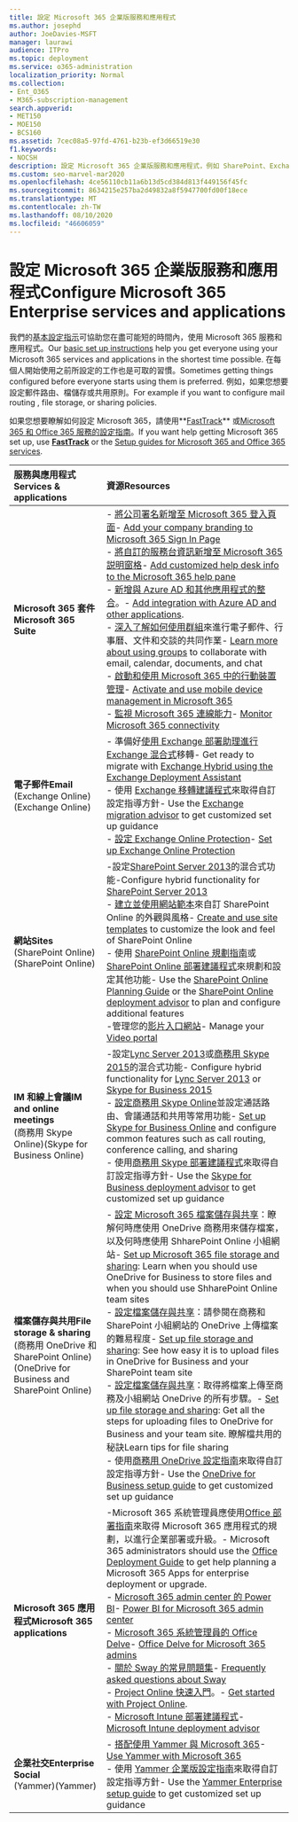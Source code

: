 ```yaml
---
title: 設定 Microsoft 365 企業版服務和應用程式
ms.author: josephd
author: JoeDavies-MSFT
manager: laurawi
audience: ITPro
ms.topic: deployment
ms.service: o365-administration
localization_priority: Normal
ms.collection:
- Ent_O365
- M365-subscription-management
search.appverid:
- MET150
- MOE150
- BCS160
ms.assetid: 7cec08a5-97fd-4761-b23b-ef3d66519e30
f1.keywords:
- NOCSH
description: 設定 Microsoft 365 企業版服務和應用程式，例如 SharePoint、Exchange 和商務用 Skype。
ms.custom: seo-marvel-mar2020
ms.openlocfilehash: 4ce56110cb11a6b13d5cd384d813f449156f45fc
ms.sourcegitcommit: 8634215e257ba2d49832a8f5947700fd00f18ece
ms.translationtype: MT
ms.contentlocale: zh-TW
ms.lasthandoff: 08/10/2020
ms.locfileid: "46606059"
---
```

# <a name="configure-microsoft-365-enterprise-services-and-applications"></a><span data-ttu-id="de6ce-103">設定 Microsoft 365 企業版服務和應用程式</span><span class="sxs-lookup"><span data-stu-id="de6ce-103">Configure Microsoft 365 Enterprise services and applications</span></span>

<span data-ttu-id="de6ce-104">我們的[基本設定指示](https://docs.microsoft.com/microsoft-365/admin/setup/setup)可協助您在盡可能短的時間內，使用 Microsoft 365 服務和應用程式。</span><span class="sxs-lookup"><span data-stu-id="de6ce-104">Our [basic set up instructions](https://docs.microsoft.com/microsoft-365/admin/setup/setup) help you get everyone using your Microsoft 365 services and applications in the shortest time possible.</span></span> <span data-ttu-id="de6ce-105">在每個人開始使用之前所設定的工作也是可取的習慣。</span><span class="sxs-lookup"><span data-stu-id="de6ce-105">Sometimes getting things configured before everyone starts using them is preferred.</span></span> <span data-ttu-id="de6ce-106">例如，如果您想要設定郵件路由、檔儲存或共用原則。</span><span class="sxs-lookup"><span data-stu-id="de6ce-106">For example if you want to configure mail routing , file storage, or sharing policies.</span></span> 
  
<span data-ttu-id="de6ce-107">如果您想要瞭解如何設定 Microsoft 365，請使用**[FastTrack](https://www.microsoft.com/fasttrack/microsoft-365)** 或[Microsoft 365 和 Office 365 服務的設定指南](setup-guides-for-office-365.md)。</span><span class="sxs-lookup"><span data-stu-id="de6ce-107">If you want help getting Microsoft 365 set up, use **[FastTrack](https://www.microsoft.com/fasttrack/microsoft-365)** or the [Setup guides for Microsoft 365 and Office 365 services](setup-guides-for-office-365.md).</span></span>
  
|<span data-ttu-id="de6ce-108">**服務與應用程式**</span><span class="sxs-lookup"><span data-stu-id="de6ce-108">**Services & applications**</span></span>|<span data-ttu-id="de6ce-109">**資源**</span><span class="sxs-lookup"><span data-stu-id="de6ce-109">**Resources**</span></span>|
|:-----|:-----|
|<span data-ttu-id="de6ce-110">**Microsoft 365 套件**</span><span class="sxs-lookup"><span data-stu-id="de6ce-110">**Microsoft 365 Suite**</span></span> |<span data-ttu-id="de6ce-111">- [將公司署名新增至 Microsoft 365 登入頁面](https://support.office.com/article/Add-your-company-branding-to-Office-365-Sign-In-Page-a1229cdb-ce19-4da5-90c7-2b9b146aef0a)</span><span class="sxs-lookup"><span data-stu-id="de6ce-111">- [Add your company branding to Microsoft 365 Sign In Page](https://support.office.com/article/Add-your-company-branding-to-Office-365-Sign-In-Page-a1229cdb-ce19-4da5-90c7-2b9b146aef0a)</span></span> <br> <span data-ttu-id="de6ce-112">- [將自訂的服務台資訊新增至 Microsoft 365 説明窗格](https://support.office.com/article/Add-customized-help-desk-info-to-the-Office-365-help-pane-9dd9b104-68f7-4d49-9a30-82561c7d79a3)</span><span class="sxs-lookup"><span data-stu-id="de6ce-112">- [Add customized help desk info to the Microsoft 365 help pane](https://support.office.com/article/Add-customized-help-desk-info-to-the-Office-365-help-pane-9dd9b104-68f7-4d49-9a30-82561c7d79a3)</span></span> <br> <span data-ttu-id="de6ce-113">- [新增與 Azure AD 和其他應用程式的整合](https://support.office.com/article/Integrated-Apps-and-Azure-AD-for-Office-365-administrators-cb2250e3-451e-416f-bf4e-363549652c2a)。</span><span class="sxs-lookup"><span data-stu-id="de6ce-113">- [Add integration with Azure AD and other applications](https://support.office.com/article/Integrated-Apps-and-Azure-AD-for-Office-365-administrators-cb2250e3-451e-416f-bf4e-363549652c2a).</span></span>  <br> <span data-ttu-id="de6ce-114">- [深入了解如何使用群組](https://support.office.com/Article/Learn-more-about-groups-b565caa1-5c40-40ef-9915-60fdb2d97fa2)來進行電子郵件、行事曆、文件和交談的共同作業</span><span class="sxs-lookup"><span data-stu-id="de6ce-114">- [Learn more about using groups](https://support.office.com/Article/Learn-more-about-groups-b565caa1-5c40-40ef-9915-60fdb2d97fa2) to collaborate with email, calendar, documents, and chat</span></span> <br> <span data-ttu-id="de6ce-115">- [啟動和使用 Microsoft 365 中的行動裝置管理](https://support.office.microsoft.com/article/Manage-mobile-devices-in-Office-365-dd892318-bc44-4eb1-af00-9db5430be3cd)</span><span class="sxs-lookup"><span data-stu-id="de6ce-115">- [Activate and use mobile device management in Microsoft 365](https://support.office.microsoft.com/article/Manage-mobile-devices-in-Office-365-dd892318-bc44-4eb1-af00-9db5430be3cd)</span></span> <br> <span data-ttu-id="de6ce-116">- [監視 Microsoft 365 連線能力](monitor-connectivity.md)</span><span class="sxs-lookup"><span data-stu-id="de6ce-116">- [Monitor Microsoft 365 connectivity](monitor-connectivity.md)</span></span> |
|<span data-ttu-id="de6ce-117">**電子郵件**</span><span class="sxs-lookup"><span data-stu-id="de6ce-117">**Email**</span></span> <br> <span data-ttu-id="de6ce-118">(Exchange Online)</span><span class="sxs-lookup"><span data-stu-id="de6ce-118">(Exchange Online)</span></span> | <span data-ttu-id="de6ce-119">- 準備好[使用 Exchange 部署助理進行 Exchange 混合式](https://technet.microsoft.com/exdeploy2013)移轉</span><span class="sxs-lookup"><span data-stu-id="de6ce-119">- Get ready to migrate with [Exchange Hybrid using the Exchange Deployment Assistant](https://technet.microsoft.com/exdeploy2013)</span></span>  <br> <span data-ttu-id="de6ce-120">- 使用 [Exchange 移轉建議程式](https://aka.ms/office365setup)來取得自訂設定指導方針</span><span class="sxs-lookup"><span data-stu-id="de6ce-120">- Use the [Exchange migration advisor](https://aka.ms/office365setup) to get customized set up guidance</span></span>  <br> <span data-ttu-id="de6ce-121">- [設定 Exchange Online Protection](https://technet.microsoft.com/library/jj723153%28v=exchg.150%29.aspx)</span><span class="sxs-lookup"><span data-stu-id="de6ce-121">- [Set up Exchange Online Protection](https://technet.microsoft.com/library/jj723153%28v=exchg.150%29.aspx)</span></span> |
|<span data-ttu-id="de6ce-122">**網站**</span><span class="sxs-lookup"><span data-stu-id="de6ce-122">**Sites**</span></span> <br> <span data-ttu-id="de6ce-123">(SharePoint Online)</span><span class="sxs-lookup"><span data-stu-id="de6ce-123">(SharePoint Online)</span></span> | <span data-ttu-id="de6ce-124">-設定[SharePoint Server 2013](https://technet.microsoft.com/library/jj838715)的混合式功能</span><span class="sxs-lookup"><span data-stu-id="de6ce-124">-Configure hybrid functionality for [SharePoint Server 2013](https://technet.microsoft.com/library/jj838715)</span></span><br> <span data-ttu-id="de6ce-125">- [建立並使用網站範本](https://support.office.com/article/Create-and-use-site-templates-60371B0F-00E0-4C49-A844-34759EBDD989)來自訂 SharePoint Online 的外觀與風格</span><span class="sxs-lookup"><span data-stu-id="de6ce-125">- [Create and use site templates](https://support.office.com/article/Create-and-use-site-templates-60371B0F-00E0-4C49-A844-34759EBDD989) to customize the look and feel of SharePoint Online</span></span> <br> <span data-ttu-id="de6ce-126">- 使用 [SharePoint Online 規劃指南](https://support.office.com/article/SharePoint-Online-Planning-Guide-for-Office-365-for-business-d5089cdf-3fd2-4230-acbd-20ecda2f9bb8)或 [SharePoint Online 部署建議程式](https://aka.ms/spoguidance)來規劃和設定其他功能</span><span class="sxs-lookup"><span data-stu-id="de6ce-126">- Use the [SharePoint Online Planning Guide](https://support.office.com/article/SharePoint-Online-Planning-Guide-for-Office-365-for-business-d5089cdf-3fd2-4230-acbd-20ecda2f9bb8) or the [SharePoint Online deployment advisor](https://aka.ms/spoguidance) to plan and configure additional features</span></span> <br> <span data-ttu-id="de6ce-127">-管理您的[影片入口網站](https://support.office.com/article/Manage-your-Office-365-Video-portal-c059465b-eba9-44e1-b8c7-8ff7793ff5da)</span><span class="sxs-lookup"><span data-stu-id="de6ce-127">- Manage your [Video portal](https://support.office.com/article/Manage-your-Office-365-Video-portal-c059465b-eba9-44e1-b8c7-8ff7793ff5da)</span></span> |
|<span data-ttu-id="de6ce-128">**IM 和線上會議**</span><span class="sxs-lookup"><span data-stu-id="de6ce-128">**IM and online meetings**</span></span> <br> <span data-ttu-id="de6ce-129">(商務用 Skype Online)</span><span class="sxs-lookup"><span data-stu-id="de6ce-129">(Skype for Business Online)</span></span> | <span data-ttu-id="de6ce-130">-設定[Lync Server 2013](https://technet.microsoft.com/library/jj204805)或[商務用 Skype 2015](https://technet.microsoft.com/library/jj205403)的混合式功能</span><span class="sxs-lookup"><span data-stu-id="de6ce-130">- Configure hybrid functionality for [Lync Server 2013](https://technet.microsoft.com/library/jj204805) or [Skype for Business 2015](https://technet.microsoft.com/library/jj205403)</span></span><br> <span data-ttu-id="de6ce-131">- [設定商務用 Skype Online](https://support.office.com/article/Set-up-Skype-for-Business-Online-40296968-e779-4259-980b-c2de1c044c6e)並設定通話路由、會議通話和共用等常用功能</span><span class="sxs-lookup"><span data-stu-id="de6ce-131">- [Set up Skype for Business Online](https://support.office.com/article/Set-up-Skype-for-Business-Online-40296968-e779-4259-980b-c2de1c044c6e) and configure common features such as call routing, conference calling, and sharing</span></span>  <br> <span data-ttu-id="de6ce-132">- 使用[商務用 Skype 部署建議程式](https://aka.ms/skypeguidance)來取得自訂設定指導方針</span><span class="sxs-lookup"><span data-stu-id="de6ce-132">- Use the [Skype for Business deployment advisor](https://aka.ms/skypeguidance) to get customized set up guidance</span></span> |
| <span data-ttu-id="de6ce-133">**檔案儲存與共用**</span><span class="sxs-lookup"><span data-stu-id="de6ce-133">**File storage & sharing**</span></span> <br> <span data-ttu-id="de6ce-134">(商務用 OneDrive 和 SharePoint Online)</span><span class="sxs-lookup"><span data-stu-id="de6ce-134">(OneDrive for Business and SharePoint Online)</span></span> | <span data-ttu-id="de6ce-135">- [設定 Microsoft 365 檔案儲存與共享](https://support.office.com/article/7aa9cdc8-2245-4218-81ee-86fa7c35f1de#BKMK_WhatDif)：瞭解何時應使用 OneDrive 商務用來儲存檔案，以及何時應使用 ShharePoint Online 小組網站</span><span class="sxs-lookup"><span data-stu-id="de6ce-135">- [Set up Microsoft 365 file storage and sharing](https://support.office.com/article/7aa9cdc8-2245-4218-81ee-86fa7c35f1de#BKMK_WhatDif): Learn when you should use OneDrive for Business to store files and when you should use ShharePoint Online team sites</span></span> <br> <span data-ttu-id="de6ce-136">- [設定檔案儲存與共享](https://support.office.com/article/7aa9cdc8-2245-4218-81ee-86fa7c35f1de#BKMK_MoveDocsVideo)：請參閱在商務和 SharePoint 小組網站的 OneDrive 上傳檔案的難易程度</span><span class="sxs-lookup"><span data-stu-id="de6ce-136">- [Set up file storage and sharing](https://support.office.com/article/7aa9cdc8-2245-4218-81ee-86fa7c35f1de#BKMK_MoveDocsVideo): See how easy it is to upload files in OneDrive for Business and your SharePoint team site</span></span> <br> <span data-ttu-id="de6ce-137">- [設定檔案儲存與共享](https://support.office.com/article/7aa9cdc8-2245-4218-81ee-86fa7c35f1de#BKMK_Store)：取得將檔案上傳至商務及小組網站 OneDrive 的所有步驟。</span><span class="sxs-lookup"><span data-stu-id="de6ce-137">- [Set up file storage and sharing](https://support.office.com/article/7aa9cdc8-2245-4218-81ee-86fa7c35f1de#BKMK_Store): Get all the steps for uploading files to OneDrive for Business and your team site.</span></span> <span data-ttu-id="de6ce-138">瞭解檔共用的秘訣</span><span class="sxs-lookup"><span data-stu-id="de6ce-138">Learn tips for file sharing</span></span> <br> <span data-ttu-id="de6ce-139">- 使用[商務用 OneDrive 設定指南](https://aka.ms/OD4Bguidance)來取得自訂設定指導方針</span><span class="sxs-lookup"><span data-stu-id="de6ce-139">- Use the [OneDrive for Business setup guide](https://aka.ms/OD4Bguidance) to get customized set up guidance</span></span> |
|<span data-ttu-id="de6ce-140">**Microsoft 365 應用程式**</span><span class="sxs-lookup"><span data-stu-id="de6ce-140">**Microsoft 365 applications**</span></span> | <span data-ttu-id="de6ce-141">-Microsoft 365 系統管理員應使用[Office 部署指南](https://docs.microsoft.com/deployoffice)來取得 Microsoft 365 應用程式的規劃，以進行企業部署或升級。</span><span class="sxs-lookup"><span data-stu-id="de6ce-141">- Microsoft 365 administrators should use the [Office Deployment Guide](https://docs.microsoft.com/deployoffice) to get help planning a Microsoft 365 Apps for enterprise deployment or upgrade.</span></span>  <br> <span data-ttu-id="de6ce-142">- [Microsoft 365 admin center 的 Power BI](https://support.office.com/article/Power-BI-for-Office-365-Admin-Center-Help-5e391ecb-500c-47a3-bd0f-a6173b541044)</span><span class="sxs-lookup"><span data-stu-id="de6ce-142">- [Power BI for Microsoft 365 admin center](https://support.office.com/article/Power-BI-for-Office-365-Admin-Center-Help-5e391ecb-500c-47a3-bd0f-a6173b541044)</span></span> <br> <span data-ttu-id="de6ce-143">- [Microsoft 365 系統管理員的 Office Delve](https://support.office.com/article/Office-Delve-for-Office-365-admins-54f87a42-15a4-44b4-9df0-d36287d9531b)</span><span class="sxs-lookup"><span data-stu-id="de6ce-143">- [Office Delve for Microsoft 365 admins](https://support.office.com/article/Office-Delve-for-Office-365-admins-54f87a42-15a4-44b4-9df0-d36287d9531b)</span></span> <br> <span data-ttu-id="de6ce-144">- [關於 Sway 的常見問題集](https://support.office.com/article/446380fa-25bf-47b2-996c-e12cb2f9d075)</span><span class="sxs-lookup"><span data-stu-id="de6ce-144">- [Frequently asked questions about Sway](https://support.office.com/article/446380fa-25bf-47b2-996c-e12cb2f9d075)</span></span> <br> <span data-ttu-id="de6ce-145">- [Project Online 快速入門](https://support.office.com/article/Get-started-with-Project-Online-e3e5f64f-ada5-4f9d-a578-130b2d4e5f11)。</span><span class="sxs-lookup"><span data-stu-id="de6ce-145">- [Get started with Project Online](https://support.office.com/article/Get-started-with-Project-Online-e3e5f64f-ada5-4f9d-a578-130b2d4e5f11).</span></span>  <br> <span data-ttu-id="de6ce-146">- [Microsoft Intune 部署建議程式](https://aka.ms/intuneguidance)</span><span class="sxs-lookup"><span data-stu-id="de6ce-146">- [Microsoft Intune deployment advisor](https://aka.ms/intuneguidance)</span></span> |
|<span data-ttu-id="de6ce-147">**企業社交**</span><span class="sxs-lookup"><span data-stu-id="de6ce-147">**Enterprise Social**</span></span> <br> <span data-ttu-id="de6ce-148">(Yammer)</span><span class="sxs-lookup"><span data-stu-id="de6ce-148">(Yammer)</span></span> | <span data-ttu-id="de6ce-149">- [搭配使用 Yammer 與 Microsoft 365](https://support.office.com/article/Plan-for-Yammer-integration-with-Office-365-4086681f-6de1-4d39-aa72-752b2af1cbd7)</span><span class="sxs-lookup"><span data-stu-id="de6ce-149">- [Use Yammer with Microsoft 365](https://support.office.com/article/Plan-for-Yammer-integration-with-Office-365-4086681f-6de1-4d39-aa72-752b2af1cbd7)</span></span>  <br> <span data-ttu-id="de6ce-150">- 使用 [Yammer 企業版設定指南](https://aka.ms/yammerdeploy)來取得自訂設定指導方針</span><span class="sxs-lookup"><span data-stu-id="de6ce-150">- Use the [Yammer Enterprise setup guide](https://aka.ms/yammerdeploy) to get customized set up guidance</span></span> |
